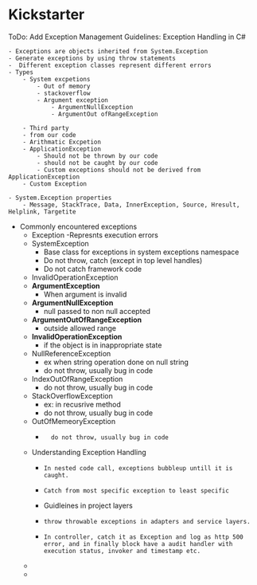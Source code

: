 # Kickstarter

ToDo: Add Exception Management
Guidelines:
Exception Handling in C#
	
	- Exceptions are objects inherited from System.Exception
	- Generate exceptions by using throw statements
	-  Different exception classes represent different errors
	- Types
		- System excpetions
			- Out of memory
			- stackoverflow
			- Argument exception
				- ArgumentNullException
				- ArgumentOut ofRangeException
		
		- Third party
		- from our code
		- Arithmatic Excpetion
		- ApplicationException
			- Should not be thrown by our code
			- should not be caught by our code
			- Custom exceptions should not be derived from ApplicationException
		- Custom Exception
		
	- System.Exception properties
		- Message, StackTrace, Data, InnerException, Source, Hresult, Helplink, Targetite
- Commonly encountered exceptions
	- Exception
 		-Represnts execution errors 
 	- SystemException
  	  	- Base class for exceptions in system exceptions namespace
     	- Do not throw, catch (except in top level handles)
        - Do not catch framework code
   	- InvalidOperationException
   	- **ArgumentException**
  	 	- 	When argument is invalid
   	- **ArgumentNullException**
   		- 	null passed to non null accepted 
   	- **ArgumentOutOfRangeException**
   		- 	outside allowed range
   	- **InvalidOperationException**
   		- 	if the object is in inappropriate state
   	- NullReferenceException
	   	- 	ex when string operation done on null string
	   	- 	do not throw, usually bug in code
   	- IndexOutOfRangeException
   		- 	do not throw, usually bug in code
   	- StackOverflowException
	   	- 	ex: in recusrive method
	   	- 	do not throw, usually bug in code
   	- OutOfMemeoryException
   		-   	do not throw, usually bug in code
 
  - Understanding Exception Handling
	  - 	In nested code call, exceptions bubbleup untill it is caught.
	  - 	Catch from most specific exception to least specific
	  - Guidleines in project layers
	  - 	throw throwable exceptions in adapters and service layers.
	  - 	In controller, catch it as Exception and log as http 500 error, and in finally block have a audit handler with execution status, invoker and timestamp etc.
  - 
  - 	


   

















  
